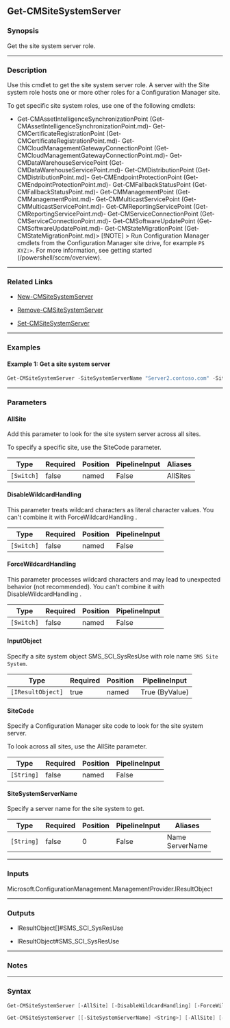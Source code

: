 Get-CMSiteSystemServer
----------------------




### Synopsis
Get the site system server role.



---


### Description

Use this cmdlet to get the site system server role. A server with the Site system role hosts one or more other roles for a Configuration Manager site.



To get specific site system roles, use one of the following cmdlets:



- Get-CMAssetIntelligenceSynchronizationPoint (Get-CMAssetIntelligenceSynchronizationPoint.md)- Get-CMCertificateRegistrationPoint (Get-CMCertificateRegistrationPoint.md)- Get-CMCloudManagementGatewayConnectionPoint (Get-CMCloudManagementGatewayConnectionPoint.md)- Get-CMDataWarehouseServicePoint (Get-CMDataWarehouseServicePoint.md)- Get-CMDistributionPoint (Get-CMDistributionPoint.md)- Get-CMEndpointProtectionPoint (Get-CMEndpointProtectionPoint.md)- Get-CMFallbackStatusPoint (Get-CMFallbackStatusPoint.md)- Get-CMManagementPoint (Get-CMManagementPoint.md)- Get-CMMulticastServicePoint (Get-CMMulticastServicePoint.md)- Get-CMReportingServicePoint (Get-CMReportingServicePoint.md)- Get-CMServiceConnectionPoint (Get-CMServiceConnectionPoint.md)- Get-CMSoftwareUpdatePoint (Get-CMSoftwareUpdatePoint.md)- Get-CMStateMigrationPoint (Get-CMStateMigrationPoint.md)> [!NOTE] > Run Configuration Manager cmdlets from the Configuration Manager site drive, for example `PS XYZ:>`. For more information, see getting started (/powershell/sccm/overview).



---


### Related Links
* [New-CMSiteSystemServer](New-CMSiteSystemServer)



* [Remove-CMSiteSystemServer](Remove-CMSiteSystemServer)



* [Set-CMSiteSystemServer](Set-CMSiteSystemServer)





---


### Examples
#### Example 1: Get a site system server
```PowerShell
Get-CMSiteSystemServer -SiteSystemServerName "Server2.contoso.com" -SiteCode "MP5"
```



---


### Parameters
#### **AllSite**

Add this parameter to look for the site system server across all sites.


To specify a specific site, use the SiteCode parameter.






|Type      |Required|Position|PipelineInput|Aliases |
|----------|--------|--------|-------------|--------|
|`[Switch]`|false   |named   |False        |AllSites|



#### **DisableWildcardHandling**

This parameter treats wildcard characters as literal character values. You can't combine it with ForceWildcardHandling .






|Type      |Required|Position|PipelineInput|
|----------|--------|--------|-------------|
|`[Switch]`|false   |named   |False        |



#### **ForceWildcardHandling**

This parameter processes wildcard characters and may lead to unexpected behavior (not recommended). You can't combine it with DisableWildcardHandling .






|Type      |Required|Position|PipelineInput|
|----------|--------|--------|-------------|
|`[Switch]`|false   |named   |False        |



#### **InputObject**

Specify a site system object SMS_SCI_SysResUse with role name `SMS Site System`.






|Type             |Required|Position|PipelineInput |
|-----------------|--------|--------|--------------|
|`[IResultObject]`|true    |named   |True (ByValue)|



#### **SiteCode**

Specify a Configuration Manager site code to look for the site system server.


To look across all sites, use the AllSite parameter.






|Type      |Required|Position|PipelineInput|
|----------|--------|--------|-------------|
|`[String]`|false   |named   |False        |



#### **SiteSystemServerName**

Specify a server name for the site system to get.






|Type      |Required|Position|PipelineInput|Aliases            |
|----------|--------|--------|-------------|-------------------|
|`[String]`|false   |0       |False        |Name<br/>ServerName|





---


### Inputs
Microsoft.ConfigurationManagement.ManagementProvider.IResultObject





---


### Outputs
* IResultObject[]#SMS_SCI_SysResUse


* IResultObject#SMS_SCI_SysResUse






---


### Notes




---


### Syntax
```PowerShell
Get-CMSiteSystemServer [-AllSite] [-DisableWildcardHandling] [-ForceWildcardHandling] -InputObject <IResultObject> [<CommonParameters>]
```
```PowerShell
Get-CMSiteSystemServer [[-SiteSystemServerName] <String>] [-AllSite] [-DisableWildcardHandling] [-ForceWildcardHandling] [-SiteCode <String>] [<CommonParameters>]
```
